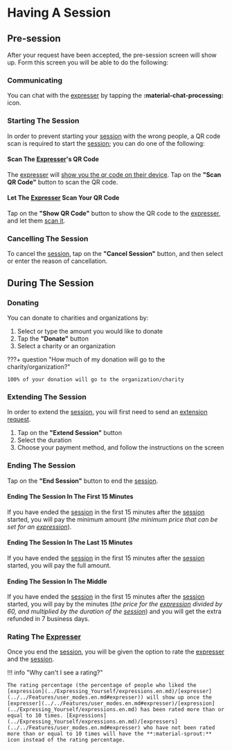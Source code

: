 # Having A Session

## Pre-session

After your request have been accepted, the pre-session screen will show up. Form this screen you will be able to do the following:

### Communicating

You can chat with the [expresser](../../Features/user_modes.en.md#expresser) by tapping the **:material-chat-processing:** icon.

### Starting The Session

In order to prevent starting your [session](../../Features/sessions.en.md) with the wrong people, a QR code scan is required to start the [session](../../Features/sessions.en.md); you can do one of the following:

#### Scan The [Expresser](../../Features/user_modes.en.md#expresser)'s QR Code

The [expresser](../../Features/user_modes.en.md#expresser) will [show you the qr code on their device](../Expressing_Yourself/having_session.en.md#let-the-explorer-scan-your-qr-code). Tap on the **"Scan QR Code"** button to scan the QR code.

#### Let The [Expresser](../../Features/user_modes.en.md#expresser) Scan Your QR Code

Tap on the **"Show QR Code"** button to show the QR code to the [expresser](../../Features/user_modes.en.md#expresser), and let them [scan it](../Expressing_Yourself/having_session.en.md#scan-the-explorers-qr-code).

### Cancelling The Session

To cancel the [session](../../Features/sessions.en.md), tap on the **"Cancel Session"** button, and then select or enter the reason of cancellation.

## During The Session

### Donating

You can donate to charities and organizations by:

1. Select or type the amount you would like to donate
2. Tap the **"Donate"** button
3. Select a charity or an organization

???+ question "How much of my donation will go to the charity/organization?"

    100% of your donation will go to the organization/charity

### Extending The Session

In order to extend the [session](../../Features/sessions.en.md), you will first need to send an [extension request](requesting.en.md#extension-request).

1. Tap on the **"Extend Session"** button
2. Select the duration
3. Choose your payment method, and follow the instructions on the screen

### Ending The Session

Tap on the **"End Session"** button to end the [session](../../Features/sessions.en.md).

#### Ending The Session In The First 15 Minutes

If you have ended the [session](../../Features/sessions.en.md) in the first 15 minutes after the [session](../../Features/sessions.en.md) started, you will pay the minimum amount (*the minimum price that can be set for an [expression](../Expressing_Yourself/expressions.en.md)*).

#### Ending The Session In The Last 15 Minutes

If you have ended the [session](../../Features/sessions.en.md) in the first 15 minutes after the [session](../../Features/sessions.en.md) started, you will pay the full amount.

#### Ending The Session In The Middle

If you have ended the [session](../../Features/sessions.en.md) in the first 15 minutes after the [session](../../Features/sessions.en.md) started, you will pay by the minutes (*the price for the [expression](../Expressing_Yourself/expressions.en.md) divided by 60, and multiplied by the duration of the [session](../../Features/sessions.en.md)*) and you will get the extra refunded in 7 business days.

### Rating The [Expresser](../../Features/user_modes.en.md#expresser)

Once you end the [session](../../Features/sessions.en.md), you will be given the option to rate the [expresser](../../Features/user_modes.en.md#expresser) and the [session](../../Features/sessions.en.md).

!!! info "Why can't I see a rating?"

    The rating percentage (the percentage of people who liked the [expression](../Expressing_Yourself/expressions.en.md)/[expresser](../../Features/user_modes.en.md#expresser)) will show up once the [expresser](../../Features/user_modes.en.md#expresser)/[expression](../Expressing_Yourself/expressions.en.md) has been rated more than or equal to 10 times. [Expressions](../Expressing_Yourself/expressions.en.md)/[expressers](../../Features/user_modes.en.md#expresser) who have not been rated more than or equal to 10 times will have the **:material-sprout:** icon instead of the rating percentage.
